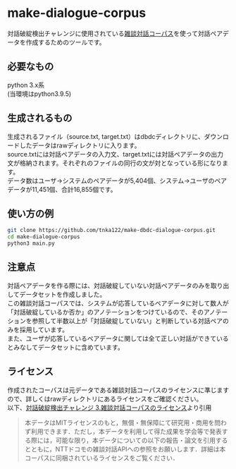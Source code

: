 # make-dialogue-corpus
対話破綻検出チャレンジに使用されている[雑談対話コーパス](https://sites.google.com/site/dialoguebreakdowndetection/chat-dialogue-corpus)を使って対話ペアデータを作成するためのツールです。

## 必要なもの
python 3.x系  
(当環境はpython3.9.5)

## 生成されるもの
生成されるファイル（source.txt, target.txt）はdbdcディレクトリに、ダウンロードしたデータはrawディレクトリに入ります。  
source.txtには対話ペアデータの入力文、target.txtには対話ペアデータの出力文が格納されます。それぞれのファイルの同行の文が対となっている形になります。  
データ数はユーザ->システムのペアデータが5,404個、システム->ユーザのペアデータが11,451個、合計16,855個です。

## 使い方の例
```bash
git clone https://github.com/tnka122/make-dbdc-dialogue-corpus.git
cd make-dialogue-corpus
python3 main.py
```

## 注意点
対話ペアデータを作る際には、対話破綻していない対話ペアデータのみを取り出してデータセットを作成しました。  
この雑談対話コーパスでは、システムが応答しているペアデータに対して数人が「対話破綻しているか否か」のアノテーションをつけているので、そのアノテーションを参照して半数以上が「対話破綻していない」と判断している対話ペアのみを採用しています。  
また、ユーザが応答しているペアデータに関しては全て正しい対話ができているとみなしてデータセットに含めています。

## ライセンス
作成されたコーパスは元データである雑談対話コーパスのライセンスに準じますので、詳しくはrawディレクトリにあるライセンスをご確認ください。  
以下、[対話破綻検出チャレンジ 3.雑談対話コーパスのライセンス](https://sites.google.com/site/dialoguebreakdowndetection/chat-dialogue-corpus)より引用  
>本データはMITライセンスのもと，無償・無保障にて研究用・商用を問わず利用できます．ただし，本データを利用して得た成果を学会等で発表する際には，可能な限り，本データについての以下の報告・論文を引用するとともに，NTTドコモの雑談対話APIへの参照をお願いします．詳細は本コーパスに同梱されているライセンスをご覧ください．
